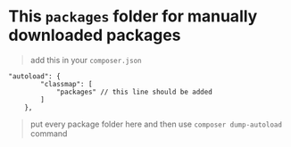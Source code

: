 # This ```packages``` folder for manually downloaded packages

> add this in your ```composer.json```

```
"autoload": {
        "classmap": [
            "packages" // this line should be added
        ]
    },
```

> put every package folder here and then use ```composer dump-autoload``` command